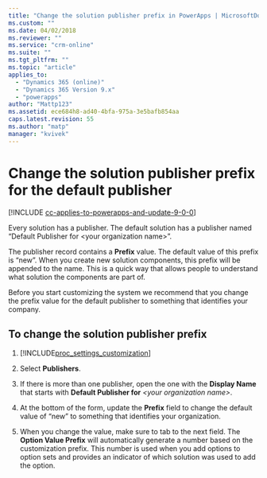 ```yaml
---
title: "Change the solution publisher prefix in PowerApps | MicrosoftDocs"
ms.custom: ""
ms.date: 04/02/2018
ms.reviewer: ""
ms.service: "crm-online"
ms.suite: ""
ms.tgt_pltfrm: ""
ms.topic: "article"
applies_to: 
  - "Dynamics 365 (online)"
  - "Dynamics 365 Version 9.x"
  - "powerapps"
author: "Mattp123"
ms.assetid: ece684h8-ad40-4bfa-975a-3e5bafb854aa
caps.latest.revision: 55
ms.author: "matp"
manager: "kvivek"
---
```


<a name="BKMK_SolutionPublisher"></a>   
# Change the solution publisher prefix for the default publisher  

[!INCLUDE [cc-applies-to-powerapps-and-update-9-0-0](../includes/cc-applies-to-powerapps-and-update-9-0-0.md)]

 Every solution has a publisher. The default solution has a publisher named “Default Publisher for \<your organization name>”.  
  
 The publisher record contains a **Prefix** value. The default value of this prefix is “new”. When you create new solution components, this prefix will be appended to the name. This is a quick way that allows people to understand what solution the components are part of.  
  
 Before you start customizing the system we recommend that you change the prefix value for the default publisher to something that identifies your company.  
  
## To change the solution publisher prefix
  
1. [!INCLUDE[proc_settings_customization](../includes/proc-settings-customization.md)]  
  
2. Select **Publishers**.  
  
3. If there is more than one publisher, open the one with the **Display Name** that starts with **Default Publisher for** *\<your organization name>*.  
  
4. At the bottom of the form, update the **Prefix** field to change the default value of “new” to something that identifies your organization.  
  
5. When you change the value, make sure to tab to the next field. The **Option Value Prefix** will automatically generate a number based on the customization prefix. This number is used when you add options to option sets and provides an indicator of which solution was used to add the option.  
